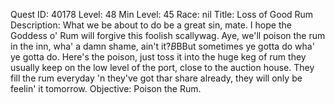 Quest ID: 40178
Level: 48
Min Level: 45
Race: nil
Title: Loss of Good Rum
Description: What we be about to do be a great sin, mate. I hope the Goddess o' Rum will forgive this foolish scallywag. Aye, we'll poison the rum in the inn, wha' a damn shame, ain't it?$B$BBut sometimes ye gotta do wha' ye gotta do. Here's the poison, just toss it into the huge keg of rum they usually keep on the low level of the port, close to the auction house. They fill the rum everyday 'n they've got thar share already, they will only be feelin' it tomorrow.
Objective: Poison the Rum.
